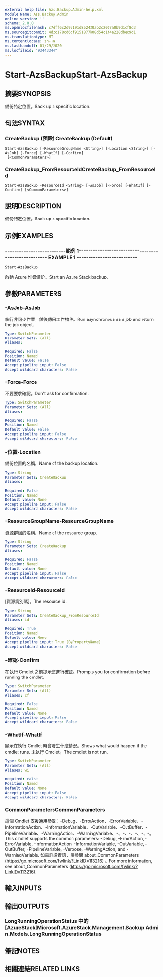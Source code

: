 ```yaml
---
external help file: Azs.Backup.Admin-help.xml
Module Name: Azs.Backup.Admin
online version: ''
schema: 2.0.0
ms.openlocfilehash: c7dff6c2d9c191d852420ab2c2017a0b9d1cf8d3
ms.sourcegitcommit: 4d2c178cd6df9151877b08d54c1f4a228dbec9d1
ms.translationtype: MT
ms.contentlocale: zh-TW
ms.lasthandoff: 01/29/2020
ms.locfileid: "93443344"
---
```

# <span data-ttu-id="813dd-101">Start-AzsBackup</span><span class="sxs-lookup"><span data-stu-id="813dd-101">Start-AzsBackup</span></span>

## <span data-ttu-id="813dd-102">摘要</span><span class="sxs-lookup"><span data-stu-id="813dd-102">SYNOPSIS</span></span>
<span data-ttu-id="813dd-103">備份特定位置。</span><span class="sxs-lookup"><span data-stu-id="813dd-103">Back up a specific location.</span></span>

## <span data-ttu-id="813dd-104">句法</span><span class="sxs-lookup"><span data-stu-id="813dd-104">SYNTAX</span></span>

### <span data-ttu-id="813dd-105">CreateBackup (預設) </span><span class="sxs-lookup"><span data-stu-id="813dd-105">CreateBackup (Default)</span></span>
```
Start-AzsBackup [-ResourceGroupName <String>] [-Location <String>] [-AsJob] [-Force] [-WhatIf] [-Confirm]
 [<CommonParameters>]
```

### <span data-ttu-id="813dd-106">CreateBackup_FromResourceId</span><span class="sxs-lookup"><span data-stu-id="813dd-106">CreateBackup_FromResourceId</span></span>
```
Start-AzsBackup -ResourceId <String> [-AsJob] [-Force] [-WhatIf] [-Confirm] [<CommonParameters>]
```

## <span data-ttu-id="813dd-107">說明</span><span class="sxs-lookup"><span data-stu-id="813dd-107">DESCRIPTION</span></span>
<span data-ttu-id="813dd-108">備份特定位置。</span><span class="sxs-lookup"><span data-stu-id="813dd-108">Back up a specific location.</span></span>

## <span data-ttu-id="813dd-109">示例</span><span class="sxs-lookup"><span data-stu-id="813dd-109">EXAMPLES</span></span>

### <span data-ttu-id="813dd-110">--------------------------範例 1--------------------------</span><span class="sxs-lookup"><span data-stu-id="813dd-110">-------------------------- EXAMPLE 1 --------------------------</span></span>
```
Start-AzsBackup
```

<span data-ttu-id="813dd-111">啟動 Azure 堆疊備份。</span><span class="sxs-lookup"><span data-stu-id="813dd-111">Start an Azure Stack backup.</span></span>

## <span data-ttu-id="813dd-112">參數</span><span class="sxs-lookup"><span data-stu-id="813dd-112">PARAMETERS</span></span>

### <span data-ttu-id="813dd-113">-AsJob</span><span class="sxs-lookup"><span data-stu-id="813dd-113">-AsJob</span></span>
<span data-ttu-id="813dd-114">執行非同步作業，然後傳回工作物件。</span><span class="sxs-lookup"><span data-stu-id="813dd-114">Run asynchronous as a job and return the job object.</span></span>

```yaml
Type: SwitchParameter
Parameter Sets: (All)
Aliases: 

Required: False
Position: Named
Default value: False
Accept pipeline input: False
Accept wildcard characters: False
```

### <span data-ttu-id="813dd-115">-Force</span><span class="sxs-lookup"><span data-stu-id="813dd-115">-Force</span></span>
<span data-ttu-id="813dd-116">不要要求確認。</span><span class="sxs-lookup"><span data-stu-id="813dd-116">Don't ask for confirmation.</span></span>

```yaml
Type: SwitchParameter
Parameter Sets: (All)
Aliases: 

Required: False
Position: Named
Default value: False
Accept pipeline input: False
Accept wildcard characters: False
```

### <span data-ttu-id="813dd-117">-位置</span><span class="sxs-lookup"><span data-stu-id="813dd-117">-Location</span></span>
<span data-ttu-id="813dd-118">備份位置的名稱。</span><span class="sxs-lookup"><span data-stu-id="813dd-118">Name of the backup location.</span></span>

```yaml
Type: String
Parameter Sets: CreateBackup
Aliases: 

Required: False
Position: Named
Default value: None
Accept pipeline input: False
Accept wildcard characters: False
```

### <span data-ttu-id="813dd-119">-ResourceGroupName</span><span class="sxs-lookup"><span data-stu-id="813dd-119">-ResourceGroupName</span></span>
<span data-ttu-id="813dd-120">資源群組的名稱。</span><span class="sxs-lookup"><span data-stu-id="813dd-120">Name of the resource group.</span></span>

```yaml
Type: String
Parameter Sets: CreateBackup
Aliases: 

Required: False
Position: Named
Default value: None
Accept pipeline input: False
Accept wildcard characters: False
```

### <span data-ttu-id="813dd-121">-ResourceId</span><span class="sxs-lookup"><span data-stu-id="813dd-121">-ResourceId</span></span>
<span data-ttu-id="813dd-122">[資源識別碼]。</span><span class="sxs-lookup"><span data-stu-id="813dd-122">The resource id.</span></span>

```yaml
Type: String
Parameter Sets: CreateBackup_FromResourceId
Aliases: id

Required: True
Position: Named
Default value: None
Accept pipeline input: True (ByPropertyName)
Accept wildcard characters: False
```

### <span data-ttu-id="813dd-123">-確認</span><span class="sxs-lookup"><span data-stu-id="813dd-123">-Confirm</span></span>
<span data-ttu-id="813dd-124">在執行 Cmdlet 之前提示您進行確認。</span><span class="sxs-lookup"><span data-stu-id="813dd-124">Prompts you for confirmation before running the cmdlet.</span></span>

```yaml
Type: SwitchParameter
Parameter Sets: (All)
Aliases: cf

Required: False
Position: Named
Default value: None
Accept pipeline input: False
Accept wildcard characters: False
```

### <span data-ttu-id="813dd-125">-WhatIf</span><span class="sxs-lookup"><span data-stu-id="813dd-125">-WhatIf</span></span>
<span data-ttu-id="813dd-126">顯示在執行 Cmdlet 時會發生什麼情況。</span><span class="sxs-lookup"><span data-stu-id="813dd-126">Shows what would happen if the cmdlet runs.</span></span>
<span data-ttu-id="813dd-127">未執行 Cmdlet。</span><span class="sxs-lookup"><span data-stu-id="813dd-127">The cmdlet is not run.</span></span>

```yaml
Type: SwitchParameter
Parameter Sets: (All)
Aliases: wi

Required: False
Position: Named
Default value: None
Accept pipeline input: False
Accept wildcard characters: False
```

### <span data-ttu-id="813dd-128">CommonParameters</span><span class="sxs-lookup"><span data-stu-id="813dd-128">CommonParameters</span></span>
<span data-ttu-id="813dd-129">這個 Cmdlet 支援通用參數：-Debug、-ErrorAction、-ErrorVariable、-InformationAction、-InformationVariable、-OutVariable、-OutBuffer、-PipelineVariable、-WarningAction、-WarningVariable、-、-、-、-、-、-。</span><span class="sxs-lookup"><span data-stu-id="813dd-129">This cmdlet supports the common parameters: -Debug, -ErrorAction, -ErrorVariable, -InformationAction, -InformationVariable, -OutVariable, -OutBuffer, -PipelineVariable, -Verbose, -WarningAction, and -WarningVariable.</span></span> <span data-ttu-id="813dd-130">如需詳細資訊，請參閱 about_CommonParameters (https://go.microsoft.com/fwlink/?LinkID=113216) 。</span><span class="sxs-lookup"><span data-stu-id="813dd-130">For more information, see about_CommonParameters (https://go.microsoft.com/fwlink/?LinkID=113216).</span></span>

## <span data-ttu-id="813dd-131">輸入</span><span class="sxs-lookup"><span data-stu-id="813dd-131">INPUTS</span></span>

## <span data-ttu-id="813dd-132">輸出</span><span class="sxs-lookup"><span data-stu-id="813dd-132">OUTPUTS</span></span>

### <span data-ttu-id="813dd-133">LongRunningOperationStatus 中的 [AzureStack]</span><span class="sxs-lookup"><span data-stu-id="813dd-133">Microsoft.AzureStack.Management.Backup.Admin.Models.LongRunningOperationStatus</span></span>

## <span data-ttu-id="813dd-134">筆記</span><span class="sxs-lookup"><span data-stu-id="813dd-134">NOTES</span></span>

## <span data-ttu-id="813dd-135">相關連結</span><span class="sxs-lookup"><span data-stu-id="813dd-135">RELATED LINKS</span></span>

